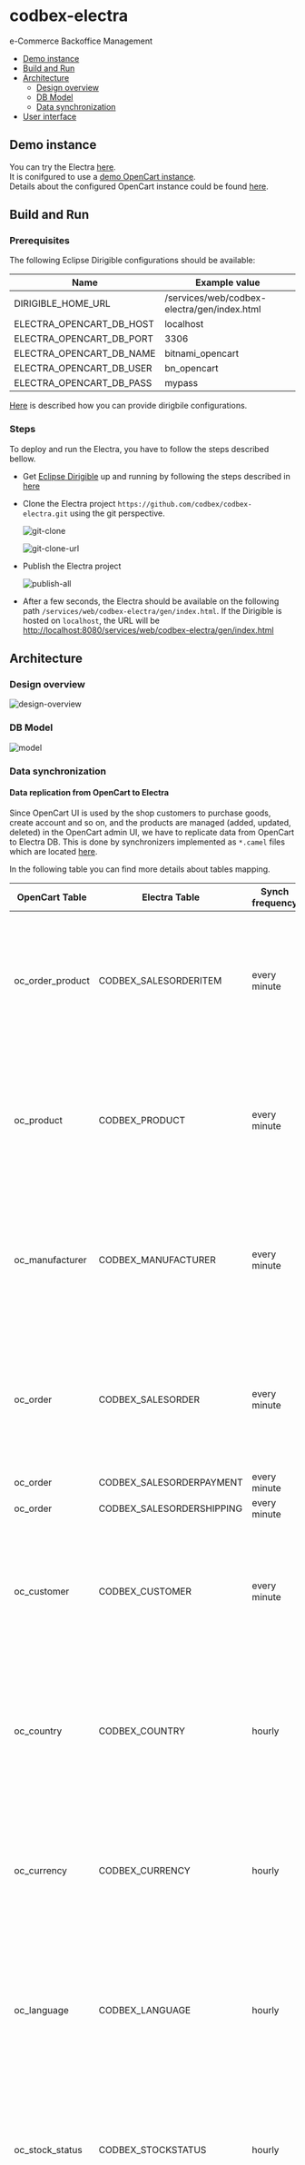 # codbex-electra

e-Commerce Backoffice Management

- [Demo instance](#demo-instance)
- [Build and Run](#build-and-run)
- [Architecture](#architecture)
	- [Design overview](#design-overview)
	- [DB Model](#db-model)
    - [Data synchronization](#data-synchronization)
- [User interface](#user-interface)

## Demo instance
You can try the Electra [here](https://dev.electra.eu1.codbex.com).<br>
It is conifgured to use a [demo OpenCart instance](https://dev.opencart-demo.eu1.codbex.com).<br>
Details about the configured OpenCart instance could be found [here](https://github.com/codbex/products-documentation/blob/main/opencart/README.md#opencart-303-8).

## Build and Run

### Prerequisites
The following Eclipse Dirigible configurations should be available:

| Name | Example value |
|--|--|
| DIRIGIBLE_HOME_URL | /services/web/codbex-electra/gen/index.html |
| ELECTRA_OPENCART_DB_HOST | localhost |
| ELECTRA_OPENCART_DB_PORT | 3306 |
| ELECTRA_OPENCART_DB_NAME | bitnami_opencart |
| ELECTRA_OPENCART_DB_USER | bn_opencart |
| ELECTRA_OPENCART_DB_PASS | mypass |

[Here](https://www.dirigible.io/help/setup/setup-environment-variables/) is described how you can provide dirigbile configurations.

### Steps
To deploy and run the Electra, you have to follow the steps described bellow.
- Get [Eclipse Dirigible](https://github.com/eclipse/dirigible) up and running by following the steps described in [here](https://github.com/eclipse/dirigible?tab=readme-ov-file#get-started)
- Clone the Electra project `https://github.com/codbex/codbex-electra.git` using the git perspective.

    ![git-clone](misc/images/git-clone.png)

    ![git-clone-url](misc/images/git-clone-url.png)

- Publish the Electra project

    ![publish-all](misc/images/publish-all.png)

- After a few seconds, the Electra should be available on the following path `/services/web/codbex-electra/gen/index.html`. If the Dirigible is hosted on `localhost`, the URL will be  [http://localhost:8080/services/web/codbex-electra/gen/index.html](http://localhost:8080/services/web/codbex-electra/gen/index.html)

## Architecture

### Design overview
![design-overview](misc/design/electra.svg)

### DB Model
![model](misc/images/arch/db-model.png)

### Data synchronization

#### Data replication from OpenCart to Electra
Since OpenCart UI is used by the shop customers to purchase goods, create account and so on, and the products are managed (added, updated, deleted) in the OpenCart admin UI, we have to replicate data from OpenCart to Electra DB. This is done by synchronizers implemented as `*.camel` files which are located [here](codbex-electra/opencart/synchronization/).<br>

In the following table you can find more details about tables mapping.

| OpenCart Table | Electra Table | Synch frequency | Details | Example execution |
|--|--|--|--|--|
| oc_order_product | CODBEX_SALESORDERITEM | every minute | [here](codbex-electra/opencart/synchronization/sync-order-items.camel) | 2024-01-10 Wed 12:00:00<br>2024-01-10 Wed 12:01:00<br>2024-01-10 Wed 12:02:00 |
| oc_product | CODBEX_PRODUCT | every minute | [here](codbex-electra/opencart/synchronization/sync-products.camel) | 2024-01-10 Wed 12:00:01<br>2024-01-10 Wed 12:01:01<br>2024-01-10 Wed 12:02:01 |
| oc_manufacturer | CODBEX_MANUFACTURER | every minute | [here](codbex-electra/opencart/synchronization/sync-manufacturers.camel) | 2024-01-10 Wed 12:00:02<br>2024-01-10 Wed 12:01:02<br>2024-01-10 Wed 12:02:02 |
| oc_order | CODBEX_SALESORDER | every minute | [here](codbex-electra/opencart/synchronization/sync-orders.camel) | 2024-01-10 Wed 12:00:03<br>2024-01-10 Wed 12:01:03<br>2024-01-10 Wed 12:02:03 |
| oc_order | CODBEX_SALESORDERPAYMENT | every minute | [here](codbex-electra/opencart/synchronization/sync-orders.camel) | - |
| oc_order | CODBEX_SALESORDERSHIPPING | every minute | [here](codbex-electra/opencart/synchronization/sync-orders.camel) | - |
| oc_customer | CODBEX_CUSTOMER | every minute | [here](codbex-electra/opencart/synchronization/sync-customers.camel) | 2024-01-10 Wed 12:00:05<br>2024-01-10 Wed 12:01:05<br>2024-01-10 Wed 12:02:05 |
| oc_country | CODBEX_COUNTRY | hourly | [here](codbex-electra/opencart/synchronization/sync-countries.camel) | 2024-01-10 Wed 12:30:00<br>2024-01-10 Wed 13:30:00<br>2024-01-10 Wed 14:30:00 |
| oc_currency | CODBEX_CURRENCY | hourly | [here](codbex-electra/opencart/synchronization/sync-currencies.camel) | 2024-01-10 Wed 12:30:01<br>2024-01-10 Wed 13:30:01<br>2024-01-10 Wed 14:30:01 |
| oc_language | CODBEX_LANGUAGE | hourly | [here](codbex-electra/opencart/synchronization/sync-languages.camel) | 2024-01-10 Wed 12:30:02<br>2024-01-10 Wed 13:30:02<br>2024-01-10 Wed 14:30:02 |
| oc_stock_status | CODBEX_STOCKSTATUS | hourly | [here](codbex-electra/opencart/synchronization/sync-stock-statuses.camel) | 2024-01-10 Wed 12:30:03<br>2024-01-10 Wed 13:30:03<br>2024-01-10 Wed 14:30:03 |
| oc_store | CODBEX_STORE | hourly | [here](codbex-electra/opencart/synchronization/sync-stores.camel) | 2024-01-10 Wed 12:30:04<br>2024-01-10 Wed 13:30:04<br>2024-01-10 Wed 14:30:04 |
| oc_zone | CODBEX_ZONE | hourly | [here](codbex-electra/opencart/synchronization/sync-zones.camel) | 2024-01-10 Wed 12:30:05<br>2024-01-10 Wed 13:30:05<br>2024-01-10 Wed 14:30:05 |
| oc_order_status | CODBEX_SALESORDERITEM | hourly | [here](codbex-electra/opencart/synchronization/sync-order-status.camel) | 2024-01-10 Wed 12:30:07<br>2024-01-10 Wed 13:30:07<br>2024-01-10 Wed 14:30:07 |

OpenCart DB model could be found [here](https://github.com/opencart/opencart/blob/3.0.3.8/upload/install/opencart.sql).

## User interface

### Launchpad
![application](misc/images/user-interface/launchpad.png)

### Management

#### Sales Orders
![salesorders](misc/images/user-interface/sales-orders.png)

#### Products
![products](misc/images/user-interface/products.png)

#### Stores
![stores](misc/images/user-interface/stores.png)

#### Currencies
![currencies](misc/images/user-interface/currencies.png)

#### Employee Groups
![employeegroups](misc/images/user-interface/teams.png)

#### Employees
![employees](misc/images/user-interface/employees.png)

#### Manufacturers
![manifacturers](misc/images/user-interface/manufacturers.png)

#### Customers/Affiliates
![customers](misc/images/user-interface/customers.png)

#### Attributes
![attributes](misc/images/user-interface/attributes.png)

#### Settings
![settings](misc/images/user-interface/settings.png)
